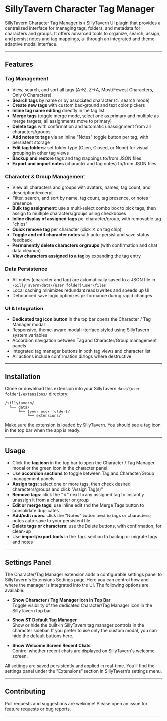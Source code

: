 # SillyTavern Character Tag Manager

SillyTavern Character Tag Manager is a SillyTavern UI plugin that provides a centralized interface for managing tags, folders, and metadata for characters and groups. It offers advanced tools to organize, search, assign, and persist notes and tag mappings, all through an integrated and theme-adaptive modal interface.

---

## Features

### Tag Management
- View, search, and sort all tags (A→Z, Z→A, Most/Fewest Characters, Only 0 Characters)
- **Search tags** by name or by associated character (`C:` search mode)
- **Create new tags** with custom background and text color pickers
- **Inline tag name editing** directly in the tag list
- **Merge tags** (toggle merge mode, select one as primary and multiple as merge targets; all assignments move to primary)
- **Delete tags** with confirmation and automatic unassignment from all characters/groups
- **Add notes to tags** via an inline "Notes" toggle button per tag, with persistent storage
- **Edit tag folders**: set folder type (Open, Closed, or None) for visual grouping in other tag views
- **Backup and restore** tags and tag mappings to/from JSON files
- **Export and import notes** (character and tag notes) to/from JSON files

### Character & Group Management
- View all characters and groups with avatars, names, tag count, and description/excerpt
- Filter, search, and sort by name, tag count, tag presence, or notes presence
- **Bulk tag assignment**: use a multi-select combo box to pick tags, then assign to multiple characters/groups using checkboxes
- **Inline display of assigned tags** per character/group, with removable tag "chips"
- **Quick remove tag** per character (click ✕ on tag chip)
- **Toggle and edit character notes** with auto-persist and save status feedback
- **Permanently delete characters or groups** (with confirmation and chat data cleanup)
- **View characters assigned to a tag** by expanding the tag entry

### Data Persistence
- All notes (character and tag) are automatically saved to a JSON file in `\SillyTavern\data\{user folder}\user\files`
- Local caching minimizes redundant reads/writes and speeds up UI
- Debounced save logic optimizes performance during rapid changes

### UI & Integration
- **Dedicated tag icon button** in the top bar opens the Character / Tag Manager modal
- Responsive, theme-aware modal interface styled using SillyTavern system variables
- Accordion navigation between Tag and Character/Group management panels
- Integrated tag manager buttons in both tag views and character list
- All actions include confirmation dialogs where destructive

---

## Installation

Clone or download this extension into your SillyTavern `data/{user folder}/extensions/` directory:


```
/sillytavern/
  └── data/
      └── {your user folder}/
          └── extensions/
```


Make sure the extension is loaded by SillyTavern. You should see a tag icon in the top bar when the app is ready.

---

## Usage

- Click the **tag icon** in the top bar to open the Character / Tag Manager modal or the green icon in the character panel.
- Use **accordion sections** to toggle between Tag and Character/Group management panels
- **Assign tags**: select one or more tags, then check desired characters/groups and click "Assign Tag(s)"
- **Remove tags**: click the "✕" next to any assigned tag to instantly unassign it from a character or group
- **Edit or merge tags**: use inline edit and the Merge Tags button to consolidate duplicates
- **Add/edit notes**: click the "Notes" button next to tags or characters; notes auto-save to your persistent file
- **Delete tags or characters**: use the Delete buttons, with confirmation, for clean-up
- Use **import/export tools** in the Tags section to backup or migrate tags and notes

---

## Settings Panel

The Character/Tag Manager extension adds a configurable settings panel to SillyTavern's Extensions Settings page. Here you can control how and where the manager is integrated into the UI. The following options are available:

- **Show Character / Tag Manager Icon in Top Bar**  
  Toggle visibility of the dedicated Character/Tag Manager icon in the SillyTavern top bar.

- **Show ST Default Tag Manager**  
  Show or hide the built-in SillyTavern tag manager controls in the character sidebar. If you prefer to use only the custom modal, you can hide the default buttons here.

- **Show Welcome Screen Recent Chats**  
  Control whether recent chats are displayed on SillyTavern's welcome screen.

All settings are saved persistently and applied in real-time. You’ll find the settings panel under the "Extensions" section in SillyTavern’s settings menu.

---

## Contributing

Pull requests and suggestions are welcome! Please open an issue for feature requests or bug reports.

---